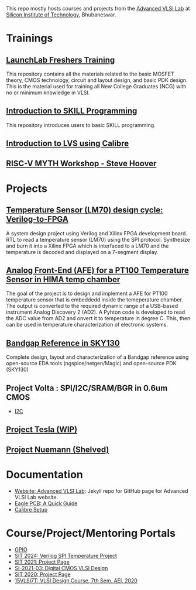 This repo mostly hosts courses and projects from the [Advanced VLSI Lab](https://silicon-vlsi.github.io) at [Silicon Institute of Technology](https://www.silicon.ac.in), Bhubaneswar.

# Trainings

## [LaunchLab Freshers Training](https://github.com/silicon-vlsi/LaunchLab-Freshers-Training)
This repository contains all the materials related to the basic MOSFET theory, CMOS technology, circuit and layout design, and basic PDK design. This is the material used for training all New College Graduates (NCG) with no or minimum knowledge in VLSI.

## [Introduction to SKILL Programming](https://github.com/silicon-vlsi/SKILL)
This repository introduces users to basic SKILL programming.

## [Introduction to LVS using Calibre](https://github.com/silicon-vlsi/LVS-RULEDECK-DESIGN/tree/main/LVS)

## [RISC-V MYTH Workshop - Steve Hoover](https://github.com/silicon-vlsi/RISC-V_MYTH_Workshop)

# Projects

## [Temperature Sensor (LM70) design cycle: Verilog-to-FPGA](https://github.com/silicon-vlsi/LM70-Interfacing-FPGA)
A system design project using Verilog and Xilinx FPGA development board. RTL to read a temperature sensor (LM70) using the SPI protocol. Synthesize and burn it into a Xilinx FPGA which is interfaced to a LM70 and the temperature is decoded and displayed on a 7-segment display.

## [Analog Front-End (AFE) for a PT100 Temperature Sensor in HIMA temp chamber](https://github.com/silicon-vlsi-org/PT100-AFE-1)
The goal of the project is to design and implement a AFE for PT100 temperature sensor that is embeddedd inside the temeperature chamber. The output is converted to the required dynamic range of a USB-based instrument Analog Discovery 2 (AD2). A Pyhton code is developed to read the ADC value from AD2 and onvert it to temperature in degree C. This, then can be used in temperature characterization of electronic systems. 

## [Bandgap Reference in SKY130](https://github.com/silicon-vlsi/BGR_DESIGN_SKY130nm)
Complete design, layout and characterization of a Bandgap reference using open-source EDA tools (ngspice/netgen/Magic) and open-source PDK (SKY130)

## Project Volta : SPI/I2C/SRAM/BGR in 0.6um CMOS
- [I2C](https://github.com/silicon-vlsi/VOLTA)

## [Project Tesla (WIP)](https://github.com/silicon-vlsi/TESLA)

## [Project Nuemann (Shelved)](https://github.com/silicon-vlsi/neumann)

# Documentation

- [Website: Advanced VLSI Lab](https://github.com/silicon-vlsi/silicon-vlsi.github.io): Jekyll repo for GitHub page for Advanced VLSI Lab website.
- [Eagle PCB: A Quick Guide](https://github.com/silicon-vlsi/Learn-Eagle)
- [Calibre Setup](https://github.com/silicon-vlsi/LVS-RULEDECK-DESIGN)


# Course/Project/Mentoring Portals

- [GPIO](https://github.com/silicon-vlsi/gpio)
- [SIT 2024: Verilog SPI Temperature Project](https://github.com/silicon-vlsi/VLSI-2024)
- [SIT 2021: Project Page](https://github.com/silicon-vlsi/Project2021)
- [SI-2021-03: Digital CMOS VLSI Design](https://github.com/silicon-vlsi/SI2021-03-CMOS-VLSI)
- [SIT 2020: Project Page](https://github.com/silicon-vlsi/project2020)
- [15VLSI7T: VLSI Design Course, 7th Sem. AEI, 2020](https://github.com/silicon-vlsi/15VLSI7T)
 

<!---
silicon-vlsi/silicon-vlsi is a ✨ special ✨ repository because its `README.md` (this file) appears on your GitHub profile.
You can click the Preview link to take a look at your changes.
--->
